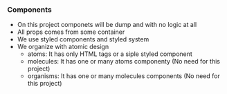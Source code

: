 ### Components

- On this project componets will be dump and with no logic at all
- All props comes from some container
- We use styled components and styled system
- We organize with atomic design
  - atoms: It has only HTML tags or a siple styled component
  - molecules: It has one or many atoms componenty (No need for this project)
  - organisms: It has one or many molecules components (No need for this project)
